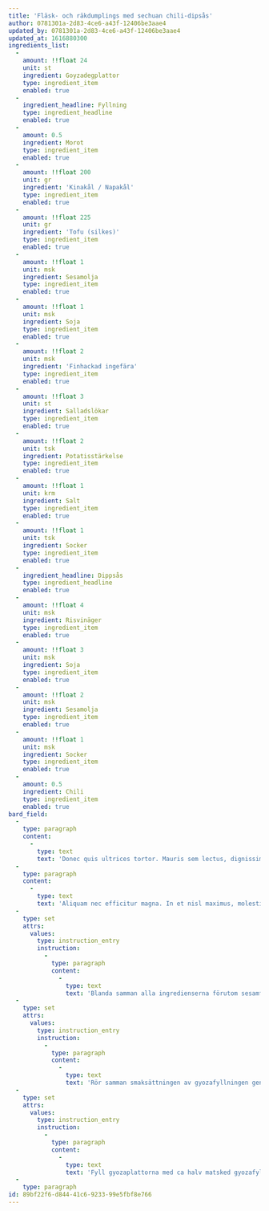 ```yaml
---
title: 'Fläsk- och räkdumplings med sechuan chili-dipsås'
author: 0781301a-2d83-4ce6-a43f-12406be3aae4
updated_by: 0781301a-2d83-4ce6-a43f-12406be3aae4
updated_at: 1616880300
ingredients_list:
  -
    amount: !!float 24
    unit: st
    ingredient: Goyzadegplattor
    type: ingredient_item
    enabled: true
  -
    ingredient_headline: Fyllning
    type: ingredient_headline
    enabled: true
  -
    amount: 0.5
    ingredient: Morot
    type: ingredient_item
    enabled: true
  -
    amount: !!float 200
    unit: gr
    ingredient: 'Kinakål / Napakål'
    type: ingredient_item
    enabled: true
  -
    amount: !!float 225
    unit: gr
    ingredient: 'Tofu (silkes)'
    type: ingredient_item
    enabled: true
  -
    amount: !!float 1
    unit: msk
    ingredient: Sesamolja
    type: ingredient_item
    enabled: true
  -
    amount: !!float 1
    unit: msk
    ingredient: Soja
    type: ingredient_item
    enabled: true
  -
    amount: !!float 2
    unit: msk
    ingredient: 'Finhackad ingefära'
    type: ingredient_item
    enabled: true
  -
    amount: !!float 3
    unit: st
    ingredient: Salladslökar
    type: ingredient_item
    enabled: true
  -
    amount: !!float 2
    unit: tsk
    ingredient: Potatisstärkelse
    type: ingredient_item
    enabled: true
  -
    amount: !!float 1
    unit: krm
    ingredient: Salt
    type: ingredient_item
    enabled: true
  -
    amount: !!float 1
    unit: tsk
    ingredient: Socker
    type: ingredient_item
    enabled: true
  -
    ingredient_headline: Dippsås
    type: ingredient_headline
    enabled: true
  -
    amount: !!float 4
    unit: msk
    ingredient: Risvinäger
    type: ingredient_item
    enabled: true
  -
    amount: !!float 3
    unit: msk
    ingredient: Soja
    type: ingredient_item
    enabled: true
  -
    amount: !!float 2
    unit: msk
    ingredient: Sesamolja
    type: ingredient_item
    enabled: true
  -
    amount: !!float 1
    unit: msk
    ingredient: Socker
    type: ingredient_item
    enabled: true
  -
    amount: 0.5
    ingredient: Chili
    type: ingredient_item
    enabled: true
bard_field:
  -
    type: paragraph
    content:
      -
        type: text
        text: 'Donec quis ultrices tortor. Mauris sem lectus, dignissim in accumsan non, malesuada in nunc. Praesent dictum, risus et posuere hendrerit, magna sapien suscipit ipsum, sit amet auctor tortor ante nec sapien. Vivamus maximus augue consequat nunc tincidunt hendrerit. Aliquam arcu turpis, tincidunt non tortor a, cursus auctor orci. Morbi pharetra elementum lorem. Donec in viverra ante. Vivamus rhoncus facilisis neque ut blandit. Morbi tortor turpis, tempus eget ullamcorper sit amet, venenatis ac massa.'
  -
    type: paragraph
    content:
      -
        type: text
        text: 'Aliquam nec efficitur magna. In et nisl maximus, molestie neque ac, rhoncus purus. Quisque malesuada nisi nulla, in placerat ante hendrerit tincidunt. Curabitur sagittis at arcu vel eleifend. Donec dignissim diam in molestie fermentum. Vestibulum scelerisque justo a ante consectetur viverra. Donec pulvinar sapien sed libero aliquam, id imperdiet odio mattis. Sed faucibus quam diam, quis convallis enim pellentesque sed. Etiam egestas leo id risus blandit semper.'
  -
    type: set
    attrs:
      values:
        type: instruction_entry
        instruction:
          -
            type: paragraph
            content:
              -
                type: text
                text: 'Blanda samman alla ingredienserna förutom sesamfrön och skivad salladslök till dippsåsen. Häll dippsåsen små skålar. Strössla sesamfrön och salladslök på toppen.'
  -
    type: set
    attrs:
      values:
        type: instruction_entry
        instruction:
          -
            type: paragraph
            content:
              -
                type: text
                text: 'Rör samman smaksättningen av gyozafyllningen genom att blanda soja, ingefära, vitlök, sesamolja, socker och fisksås. Häll detta över färsen, tillsätt kålen och skivad salladslök. Blanda väl.'
  -
    type: set
    attrs:
      values:
        type: instruction_entry
        instruction:
          -
            type: paragraph
            content:
              -
                type: text
                text: 'Fyll gyozaplattorna med ca halv matsked gyozafyllning. Blöt kanterna med ett vått finger och vik sedan ihop gyozan till halvmåneformade små knyten.'
  -
    type: paragraph
id: 89bf22f6-d844-41c6-9233-99e5fbf8e766
---
```

